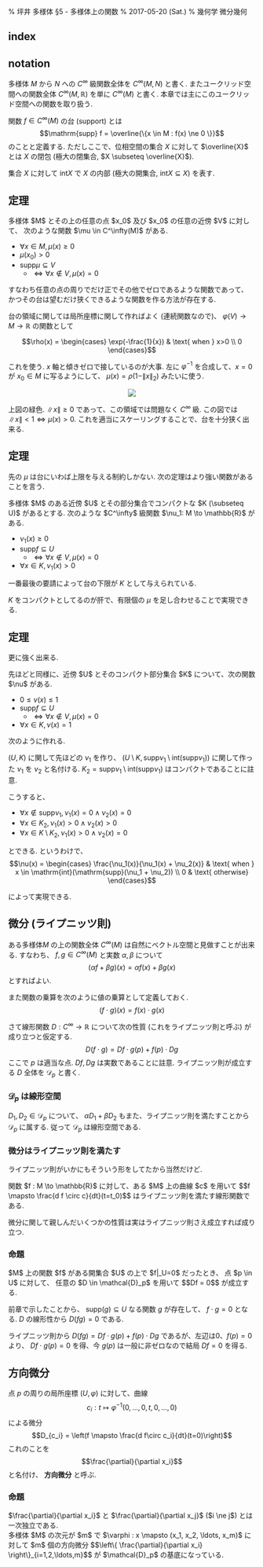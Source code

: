 % 坪井 多様体 &sect;5 - 多様体上の関数
% 2017-05-20 (Sat.)
% 幾何学 微分幾何

## index

<div id=toc></div>

## notation

多様体 $M$ から $N$ への $C^\infty$ 級関数全体を $C^\infty(M,N)$ と書く.
またユークリッド空間への関数全体 $C^\infty(M, \mathbb{R})$
を単に $C^\infty(M)$ と書く.
本章では主にこのユークリッド空間への関数を取り扱う.

関数 $f \in C^\infty(M)$ の台 (support) とは
$$\mathrm{supp} f = \overline{\{x \in M : f(x) \ne 0 \}}$$
のことと定義する.
ただしここで、位相空間の集合 $X$ に対して $\overline{X}$ とは $X$ の閉包
(極大の閉集合, $X \subseteq \overline{X}$).

集合 $X$ に対して $\mathrm{int}X$ で $X$ の内部
(極大の開集合, $\mathrm{int}X \subseteq X$) を表す.

## 定理

<div class=thm>
多様体 $M$ とその上の任意の点 $x_0$ 及び $x_0$ の任意の近傍 $V$ に対して、
次のような関数 $\mu \in C^\infty(M)$ がある.

- $\forall x \in M, \mu(x) \geq 0$
- $\mu(x_0) > 0$
- $\mathrm{supp}\mu \subseteq V$
    - $\iff \forall x \not\in V, \mu(x) = 0$
</div>

すなわち任意の点の周りでだけ正でその他でゼロであるような関数であって、
かつその台は望むだけ狭くできるような関数を作る方法が存在する.

台の領域に関しては局所座標に関して作ればよく (連続関数なので)、
$\varphi(V) \to M \to \mathbb{R}$
の関数として

$$\rho(x) = \begin{cases}
\exp(-\frac{1}{x}) & \text{ when } x>0 \\
0
\end{cases}$$

これを使う.
$x$ 軸と傾きゼロで接しているのが大事.
左に $\varphi^{-1}$ を合成して、$x=0$ が $x_0 \in M$ に写るようにして、
$\mu(x) = \rho(1 - \|x\|_2)$
みたいに使う.

<center><img src="http://i.imgur.com/mCS1Pwt.png" /></center>

上図の緑色.
$\|x\| \geq 0$ であって、この領域では問題なく $C^\infty$ 級.
この図では $\|x\| <1 \iff \mu(x) > 0$.
これを適当にスケーリングすることで、台を十分狭く出来る.

## 定理

先の $\mu$ は台にいわば上限を与える制約しかない.
次の定理はより強い関数があることを言う.

<div class=thm>
多様体 $M$ のある近傍 $U$ とその部分集合でコンパクトな $K (\subseteq U)$ があるとする.
次のような $C^\infty$ 級関数 $\nu_1: M \to \mathbb{R}$ がある.

- $\nu_1(x) \geq 0$
- $\mathrm{supp}f \subseteq U$
    - $\iff \forall x \not\in V, \mu(x) = 0$
- $\forall x \in K, \nu_1(x) > 0$
</div>

一番最後の要請によって台の下限が $K$ として与えられている.

$K$ をコンパクトとしてるのが肝で、有限個の $\mu$ を足し合わせることで実現できる.

## 定理

更に強く出来る.

<div class=thm>
先ほどと同様に、近傍 $U$ とそのコンパクト部分集合 $K$ について、次の関数 $\nu$ がある.

- $0 \leq \nu(x) \leq 1$
- $\mathrm{supp}f \subseteq U$
    - $\iff \forall x \not\in V, \mu(x) = 0$
- $\forall x \in K, \nu(x) = 1$
</div>

次のように作れる.

$(U, K)$ に関して先ほどの $\nu_1$ を作り、
$(U \setminus K, \mathrm{supp} \nu_1 \setminus \mathrm{int}(\mathrm{supp} \nu_1))$
に関して作った $\nu_1$ を $\nu_2$ と名付ける.
$K_2 = \mathrm{supp} \nu_1 \setminus \mathrm{int}(\mathrm{supp} \nu_1)$ はコンパクトであることに註意.

こうすると、

- $\forall x \not\in \mathrm{supp} \nu_1, \nu_1(x) = 0 \land \nu_2(x)=0$
- $\forall x \in K_2, \nu_1(x) > 0 \land \nu_2(x) > 0$
- $\forall x \in K \setminus K_2, \nu_1(x) > 0 \land \nu_2(x) = 0$

とできる.
というわけで、
$$\nu(x) = \begin{cases}
\frac{\nu_1(x)}{\nu_1(x) + \nu_2(x)} & \text{ when } x \in \mathrm{int}(\mathrm{supp}(\nu_1 + \nu_2)) \\
0 & \text{ otherwise}
\end{cases}$$

によって実現できる.

## 微分 (ライプニッツ則)

ある多様体$M$ の上の関数全体
$C^\infty(M)$
は自然にベクトル空間と見做すことが出来る.
すなわち、
$f, g \in C^\infty(M)$
と実数 $\alpha, \beta$ について
$$(\alpha f + \beta g)(x) = \alpha f(x) + \beta g(x)$$
とすればよい.

また関数の乗算を次のように値の乗算として定義しておく.
$$(f \cdot g)(x) = f(x) \cdot g(x)$$

さて線形関数
$D : C^\infty \to \mathbb{R}$
について次の性質 (これをライプニッツ則と呼ぶ) が成り立つと仮定する.
$$D (f \cdot g) = Df \cdot g(p) + f(p) \cdot Dg$$
ここで $p$ は適当な点.
$Df, Dg$ は実数であることに註意.
ライプニッツ則が成立する $D$ 全体を $\mathcal{D}_p$ と書く.

### $\mathcal{D}_p$ は線形空間

$D_1, D_2 \in \mathcal{D}_p$ について、
$\alpha D_1 + \beta D_2$ もまた、ライプニッツ則を満たすことから
$\mathcal{D}_p$ に属する.
従って $\mathcal{D}_p$ は線形空間である.

### 微分はライプニッツ則を満たす

ライプニッツ則がいかにもそういう形をしてたから当然だけど.

<div class=thm>
関数 $f : M \to \mathbb{R}$ に対して、ある $M$ 上の曲線 $c$ を用いて
$$f \mapsto \frac{d f \circ c}{dt}(t=t_0)$$
はライプニッツ則を満たす線形関数である.
</div>

微分に関して親しんだいくつかの性質は実はライプニッツ則さえ成立すれば成り立つ.

### 命題

<div class=thm>
$M$ 上の関数 $f$ がある開集合 $U$ の上で $f|_U=0$ だったとき、
点 $p \in U$ に対して、
任意の $D \in \mathcal{D}_p$ を用いて
$$Df = 0$$
が成立する.
</div>

前章で示したことから、
$\mathrm{supp}(g) \subseteq U$ なる関数 $g$ が存在して、
$f \cdot g = 0$ となる.
$D$ の線形性から $D(fg)=0$ である.

ライプニッツ則から
$D(fg) = Df \cdot g(p) + f(p) \cdot Dg$
であるが、左辺は0、$f(p)=0$ より、
$Df \cdot g(p) = 0$
を得、今 $g(p)$ は一般に非ゼロなので結局 $Df=0$ を得る.

## 方向微分

点 $p$ の周りの局所座標 $(U, \varphi)$ に対して、曲線
$$c_i : t \mapsto \varphi^{-1}(0,\ldots,0,t,0,\ldots,0)$$
による微分
$$D_{c_i} = \left(f \mapsto \frac{d f\circ c_i}{dt}(t=0)\right)$$
これのことを
$$\frac{\partial}{\partial x_i}$$
と名付け、 **方向微分** と呼ぶ.

### 命題

<div class=thm>
$\frac{\partial}{\partial x_i}$ と $\frac{\partial}{\partial x_j}$ ($i \ne j$) とは一次独立である.
</div>

<div class=thm>
多様体 $M$ の次元が $m$ で
$\varphi : x \mapsto (x_1, x_2, \ldots, x_m)$
に対して $m$ 個の方向微分
$$\left\{
\frac{\partial}{\partial x_i}
\right\}_{i=1,2,\ldots,m}$$
が $\mathcal{D}_p$ の基底になっている.
</div>

